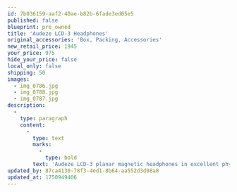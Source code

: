 ```yaml
---
id: 7b036159-aaf2-40ae-b82b-6fade3ed05e5
published: false
blueprint: pre_owned
title: 'Audeze LCD-3 Headphones'
original_accessories: 'Box, Packing, Accessories'
new_retail_price: 1945
your_price: 975
hide_your_price: false
local_only: false
shipping: 50
images:
  - img_0786.jpg
  - img_0788.jpg
  - img_0787.jpg
description:
  -
    type: paragraph
    content:
      -
        type: text
        marks:
          -
            type: bold
        text: 'Audeze LCD-3 planar magnetic headphones in excellent physical and functional condition with original case and accessories. Headphones sell as new for $1,945.00. One owner and smoke-free home.'
updated_by: 87ca4130-78f3-4ed1-8b64-aa552d3d08a8
updated_at: 1750949406
---
```


